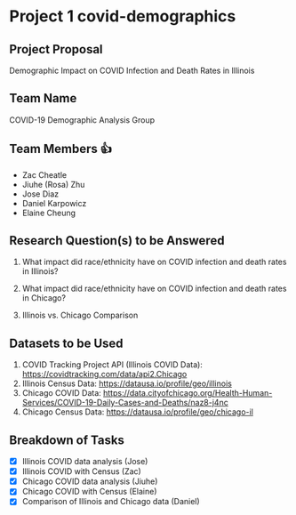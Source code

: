 # **Project 1 covid-demographics**

## Project Proposal
Demographic Impact on COVID Infection and Death Rates in Illinois

## Team Name
COVID-19 Demographic Analysis Group

## Team Members :+1:
- Zac Cheatle
- Jiuhe (Rosa) Zhu
- Jose Diaz
- Daniel Karpowicz
- Elaine Cheung

## Research Question(s) to be Answered
1. What impact did race/ethnicity have on COVID infection and death rates in Illinois?

2. What impact did race/ethnicity have on COVID infection and death rates in Chicago?

3. Illinois vs. Chicago Comparison

## Datasets to be Used
1. COVID Tracking Project API (Illinois COVID Data): https://covidtracking.com/data/api2.Chicago
2. Illinois Census Data: https://datausa.io/profile/geo/illinois
3. Chicago COVID Data: https://data.cityofchicago.org/Health-Human-Services/COVID-19-Daily-Cases-and-Deaths/naz8-j4nc 
4. Chicago Census Data: https://datausa.io/profile/geo/chicago-il

## Breakdown of Tasks
- [X] Illinois COVID data analysis (Jose)
- [X] Illinois COVID with Census (Zac)
- [X] Chicago COVID data analysis (Jiuhe)
- [X] Chicago COVID with Census (Elaine)
- [X] Comparison of Illinois and Chicago data (Daniel)
